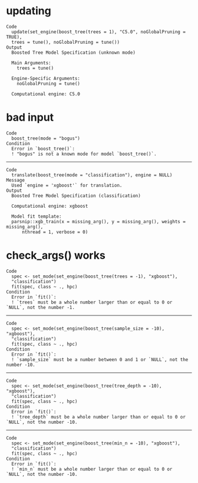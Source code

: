 # updating

    Code
      update(set_engine(boost_tree(trees = 1), "C5.0", noGlobalPruning = TRUE),
      trees = tune(), noGlobalPruning = tune())
    Output
      Boosted Tree Model Specification (unknown mode)
      
      Main Arguments:
        trees = tune()
      
      Engine-Specific Arguments:
        noGlobalPruning = tune()
      
      Computational engine: C5.0 
      

# bad input

    Code
      boost_tree(mode = "bogus")
    Condition
      Error in `boost_tree()`:
      ! "bogus" is not a known mode for model `boost_tree()`.

---

    Code
      translate(boost_tree(mode = "classification"), engine = NULL)
    Message
      Used `engine = 'xgboost'` for translation.
    Output
      Boosted Tree Model Specification (classification)
      
      Computational engine: xgboost 
      
      Model fit template:
      parsnip::xgb_train(x = missing_arg(), y = missing_arg(), weights = missing_arg(), 
          nthread = 1, verbose = 0)

# check_args() works

    Code
      spec <- set_mode(set_engine(boost_tree(trees = -1), "xgboost"),
      "classification")
      fit(spec, class ~ ., hpc)
    Condition
      Error in `fit()`:
      ! `trees` must be a whole number larger than or equal to 0 or `NULL`, not the number -1.

---

    Code
      spec <- set_mode(set_engine(boost_tree(sample_size = -10), "xgboost"),
      "classification")
      fit(spec, class ~ ., hpc)
    Condition
      Error in `fit()`:
      ! `sample_size` must be a number between 0 and 1 or `NULL`, not the number -10.

---

    Code
      spec <- set_mode(set_engine(boost_tree(tree_depth = -10), "xgboost"),
      "classification")
      fit(spec, class ~ ., hpc)
    Condition
      Error in `fit()`:
      ! `tree_depth` must be a whole number larger than or equal to 0 or `NULL`, not the number -10.

---

    Code
      spec <- set_mode(set_engine(boost_tree(min_n = -10), "xgboost"),
      "classification")
      fit(spec, class ~ ., hpc)
    Condition
      Error in `fit()`:
      ! `min_n` must be a whole number larger than or equal to 0 or `NULL`, not the number -10.

